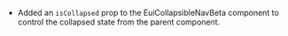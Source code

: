 - Added an `isCollapsed` prop to the EuiCollapsibleNavBeta component to control the collapsed state from the parent component.
